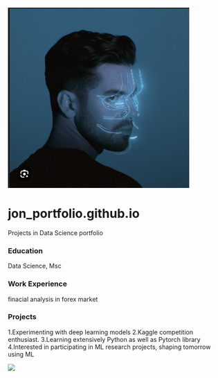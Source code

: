 
![](anyma.PNG)

# jon_portfolio.github.io
Projects in Data Science portfolio
### Education
Data Science, Msc

### Work Experience
finacial analysis in forex market

### Projects
1.Experimenting with deep learning models
2.Kaggle competition enthusiast.
3.Learning extensively Python as well as Pytorch library
4.Interested in participating in ML research projects, shaping tomorrow using ML

![](causality_graph.PNG)
